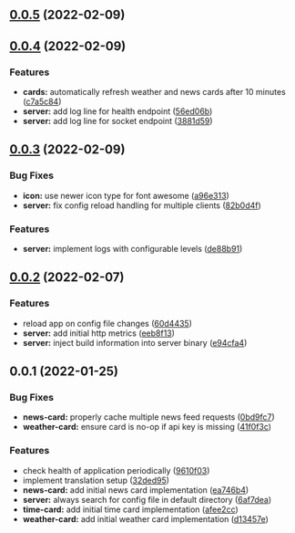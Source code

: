 ## [0.0.5](https://github.com/pascaliske/magicmirror/compare/v0.0.4...v0.0.5) (2022-02-09)



## [0.0.4](https://github.com/pascaliske/magicmirror/compare/v0.0.3...v0.0.4) (2022-02-09)


### Features

* **cards:** automatically refresh weather and news cards after 10 minutes ([c7a5c84](https://github.com/pascaliske/magicmirror/commit/c7a5c84bbd6819406402dd603e7f2cdf49036b82))
* **server:** add log line for health endpoint ([56ed06b](https://github.com/pascaliske/magicmirror/commit/56ed06b803328b17cee9dead33e9e598302e6b11))
* **server:** add log line for socket endpoint ([3881d59](https://github.com/pascaliske/magicmirror/commit/3881d590877b426816b3fb310b218a6176d368a4))



## [0.0.3](https://github.com/pascaliske/magicmirror/compare/v0.0.2...v0.0.3) (2022-02-09)


### Bug Fixes

* **icon:** use newer icon type for font awesome ([a96e313](https://github.com/pascaliske/magicmirror/commit/a96e31339ca482358d339a02cce1fd37a3e58fe4))
* **server:** fix config reload handling for multiple clients ([82b0d4f](https://github.com/pascaliske/magicmirror/commit/82b0d4f3c6a14d6f6a84218f256304edcadf2625))


### Features

* **server:** implement logs with configurable levels ([de88b91](https://github.com/pascaliske/magicmirror/commit/de88b91ad55af517031300d6e3e70c01b3caea30))



## [0.0.2](https://github.com/pascaliske/magicmirror/compare/v0.0.1...v0.0.2) (2022-02-07)


### Features

* reload app on config file changes ([60d4435](https://github.com/pascaliske/magicmirror/commit/60d4435433881d9a1adfa5120d959df383256410))
* **server:** add initial http metrics ([eeb8f13](https://github.com/pascaliske/magicmirror/commit/eeb8f13be721975d483a1c2c1d7d44146685d2a1))
* **server:** inject build information into server binary ([e94cfa4](https://github.com/pascaliske/magicmirror/commit/e94cfa40a410570fa9b32e66cadbc794d390013c))



## 0.0.1 (2022-01-25)


### Bug Fixes

* **news-card:** properly cache multiple news feed requests ([0bd9fc7](https://github.com/pascaliske/magicmirror/commit/0bd9fc7f4045234b2d0230dd6326d83a53e6e7cf))
* **weather-card:** ensure card is no-op if api key is missing ([41f0f3c](https://github.com/pascaliske/magicmirror/commit/41f0f3c8f155cd0ef249e4e8e8026f45b5f570c6))


### Features

* check health of application periodically ([9610f03](https://github.com/pascaliske/magicmirror/commit/9610f03159f2a2fe5d426cad630634707241c017))
* implement translation setup ([32ded95](https://github.com/pascaliske/magicmirror/commit/32ded95e5a01c2d5a51cf7ed39ba52f8b6b76959))
* **news-card:** add initial news card implementation ([ea746b4](https://github.com/pascaliske/magicmirror/commit/ea746b4c47fbbee2bb50eec093fe00880f9a53ca))
* **server:** always search for config file in default directory ([6af7dea](https://github.com/pascaliske/magicmirror/commit/6af7dea4416893d9688d746435de37fc26f9fb4a))
* **time-card:** add initial time card implementation ([afee2cc](https://github.com/pascaliske/magicmirror/commit/afee2cc882a1b4100e194b54075ed781074dc9e4))
* **weather-card:** add initial weather card implementation ([d13457e](https://github.com/pascaliske/magicmirror/commit/d13457e718729768efc24a9124ea908c3430b925))




